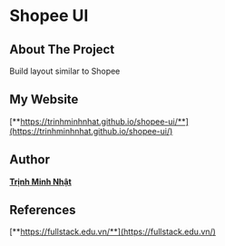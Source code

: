 # Shopee UI

## About The Project
Build layout similar to Shopee

## My Website
[**https://trinhminhnhat.github.io/shopee-ui/**](https://trinhminhnhat.github.io/shopee-ui/)

## Author
[**Trịnh Minh Nhật**](https://github.com/trinhminhnhat)

## References
[**https://fullstack.edu.vn/**](https://fullstack.edu.vn/)
